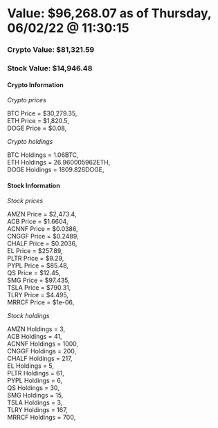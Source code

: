 # Value: $96,268.07 as of Thursday, 06/02/22 @ 11:30:15 

### Crypto Value: $81,321.59

### Stock Value: $14,946.48

#### Crypto Information 
*Crypto prices* 

BTC Price = $30,279.35,  
ETH Price = $1,820.5,  
DOGE Price = $0.08,  


*Crypto holdings* 

BTC Holdings = 1.06BTC,  
ETH Holdings = 26.960005962ETH,  
DOGE Holdings = 1809.826DOGE,  


#### Stock Information 

*Stock prices* 

AMZN Price = $2,473.4,  
ACB Price = $1.6604,  
ACNNF Price = $0.0386,  
CNGGF Price = $0.2489,  
CHALF Price = $0.2036,  
EL Price = $257.89,  
PLTR Price = $9.29,  
PYPL Price = $85.48,  
QS Price = $12.45,  
SMG Price = $97.435,  
TSLA Price = $790.31,  
TLRY Price = $4.495,  
MRRCF Price = $1e-06,  


*Stock holdings* 

AMZN Holdings = 3,  
ACB Holdings = 41,  
ACNNF Holdings = 1000,  
CNGGF Holdings = 200,  
CHALF Holdings = 217,  
EL Holdings = 5,  
PLTR Holdings = 61,  
PYPL Holdings = 6,  
QS Holdings = 30,  
SMG Holdings = 15,  
TSLA Holdings = 3,  
TLRY Holdings = 167,  
MRRCF Holdings = 700,  


